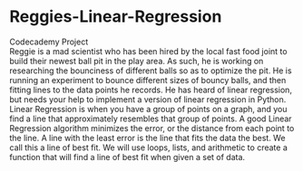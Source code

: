 # Reggies-Linear-Regression
Codecademy Project<br>
Reggie is a mad scientist who has been hired by the local fast food joint to build their newest ball pit in the
play area. As such, he is working on researching the bounciness of different balls so as to optimize the pit.
He is running an experiment to bounce different sizes of bouncy balls, and then fitting lines to the data points
he records. He has heard of linear regression, but needs your help to implement a version of linear regression in Python.<br>
Linear Regression is when you have a group of points on a graph, and you find a line that approximately resembles
that group of points. A good Linear Regression algorithm minimizes the error, or the distance from each point to
the line. A line with the least error is the line that fits the data the best. We call this a line of best fit.
We will use loops, lists, and arithmetic to create a function that will find a line of
best fit when given a set of data.
